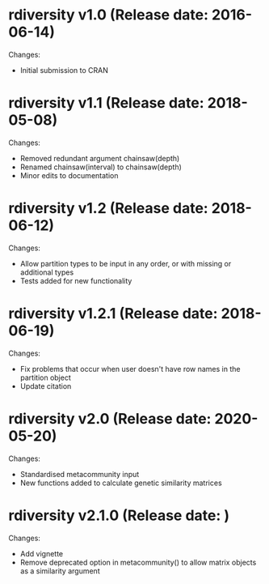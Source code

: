 rdiversity v1.0 (Release date: 2016-06-14)
==============

Changes:

* Initial submission to CRAN


rdiversity v1.1 (Release date: 2018-05-08)
==========================================

Changes:

* Removed redundant argument chainsaw(depth)
* Renamed chainsaw(interval) to chainsaw(depth)
* Minor edits to documentation


rdiversity v1.2 (Release date: 2018-06-12)
==========================================

Changes:

* Allow partition types to be input in any order, or with missing or additional types
* Tests added for new functionality


rdiversity v1.2.1 (Release date: 2018-06-19)
============================================

Changes:

* Fix problems that occur when user doesn't have row names in the partition object
* Update citation


rdiversity v2.0 (Release date: 2020-05-20)
==========================================

Changes:

* Standardised metacommunity input
* New functions added to calculate genetic similarity matrices


rdiversity v2.1.0 (Release date: )
============================================

Changes:

* Add vignette
* Remove deprecated option in metacommunity() to allow matrix objects as a similarity argument
